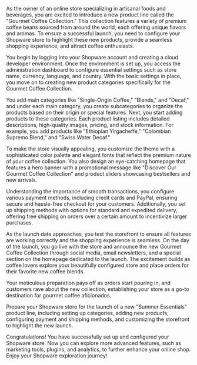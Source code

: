As the owner of an online store specializing in artisanal foods and beverages, you are excited to introduce a new product line called the "Gourmet Coffee Collection." This collection features a variety of premium coffee beans sourced from around the world, each offering unique flavors and aromas. To ensure a successful launch, you need to configure your Shopware store to highlight these new products, provide a seamless shopping experience, and attract coffee enthusiasts.

You begin by logging into your Shopware account and creating a cloud developer environment. Once the environment is set up, you access the administration dashboard to configure essential settings such as store name, currency, language, and country. With the basic settings in place, you move on to creating new product categories specifically for the Gourmet Coffee Collection.

You add main categories like "Single-Origin Coffee," "Blends," and "Decaf," and under each main category, you create subcategories to organize the products based on their origin or special features. Next, you start adding products to these categories. Each product listing includes detailed descriptions, high-quality images, pricing, and stock information. For example, you add products like "Ethiopian Yirgacheffe," "Colombian Supremo Blend," and "Swiss Water Decaf."

To make the store visually appealing, you customize the theme with a sophisticated color palette and elegant fonts that reflect the premium nature of your coffee collection. You also design an eye-catching homepage that features a hero banner with a promotional message like "Discover Our Gourmet Coffee Collection" and product sliders showcasing bestsellers and new arrivals.

Understanding the importance of smooth transactions, you configure various payment methods, including credit cards and PayPal, ensuring secure and hassle-free checkout for your customers. Additionally, you set up shipping methods with options for standard and expedited delivery, offering free shipping on orders over a certain amount to incentivize larger purchases.

As the launch date approaches, you test the storefront to ensure all features are working correctly and the shopping experience is seamless. On the day of the launch, you go live with the store and announce the new Gourmet Coffee Collection through social media, email newsletters, and a special section on the homepage dedicated to the launch. The excitement builds as coffee lovers explore your beautifully configured store and place orders for their favorite new coffee blends.

Your meticulous preparation pays off as orders start pouring in, and customers rave about the new collection, establishing your store as a go-to destination for gourmet coffee aficionados.

Prepare your Shopware store for the launch of a new "Summer Essentials" product line, including setting up categories, adding new products, configuring payment and shipping methods, and customizing the storefront to highlight the new launch.

Congratulations! You have successfully set up and configured your Shopware store. Now you can explore more advanced features, such as marketing tools, plugins, and analytics, to further enhance your online shop. Enjoy your Shopware exploration journey!